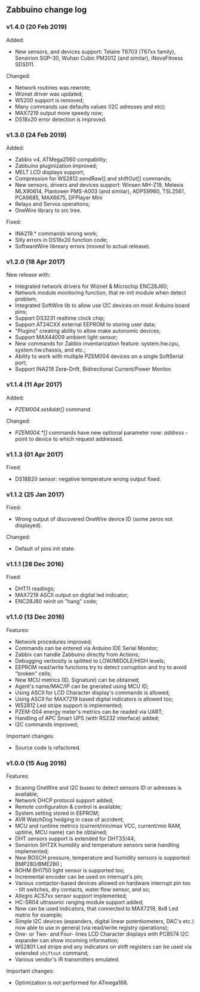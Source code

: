 ## Zabbuino change log 

### v1.4.0 (20 Feb 2019)

Added:
- New sensors, and devices support: Telaire T6703 (T67xx family), Sensirion SGP-30, Wuhan Cubic PM2012 (and similar), iNovaFitness SDS011.

Changed: 
- Network routines was rewrote;
- Wiznet driver was updated;
- W5200 support is removed;
- Many commands use defaults values (I2C adresses and etc);
- MAX7219 output more speedy now;
- DS18x20 error detection is improved.

### v1.3.0 (24 Feb 2019)

Added:
- Zabbix v4, ATMega2560 compability;
- Zabbuino pluginization improved;
- MELT LCD displays support;
- Compression for WS2812.sendRaw[] and shiftOut[] commands;
- New sensors, drivers and devices support: Winsen MH-Z19, Melexis MLX90614, Plantower PMS-A003 (and similar), ADPS9960, TSL2561, PCA9685, MAX6675, DFPlayer Mini
- Relays and Servos operations;
- OneWire library to src tree.

Fixed: 
- INA219.* commands wrong work;
- Silly errors in DS18x20 function code;
- SoftwareWire libreary errors (moved to actual release).

### v1.2.0 (18 Apr 2017)

New release with:
- Integrated network drivers for Wiznet & Microchip ENC28J60;
- Network module monitoring function, that re-init module when detect problem;
- Integrated SoftWire lib to allow use I2C devices on most Arduino board pins;
- Support DS3231 realtime clock chip;
- Support AT24CXX external EEPROM to storing user data;
- "Plugins" creating ability to allow make autonomic devices;
- Support MAX44009 ambient light sensor;
- New commands for Zabbix inventarization feature: system.hw.cpu, system.hw.chassis, and etc.;
- Ability to work with multiple PZEM004 devices on a single SoftSerial port;
- Support INA219 Zerø-Drift, Bidirectional Current/Power Monitor.

### v1.1.4 (11 Apr 2017)
Added:
- _PZEM004.setAddr[]_ command.

Changed:
- _PZEM004.*[]_ commands have new optional parameter now: _address_ - point to device to which request addressed.

### v1.1.3 (01 Apr 2017)
Fixed:
- DS18B20 sensor: negative temperature wrong output fixed.

### v1.1.2 (25 Jan 2017)
Fixed:
- Wrong output of discovered OneWire device ID (some zeros not displayed).

Changed:
- Default of pins init state. 

### v1.1.1 (28 Dec 2016)
Fixed:
- DHT11 readings;
- MAX7219 ASCII output on digital led indicator;
- ENC28J60 reinit on "hang" code;


### v1.1.0 (13 Dec 2016)
Features:
- Network procedures improved;
- Commands can be entered via Arduino IDE Serial Monitor;
- Zabbix can handle Zabbuino directly from Actions;
- Debugging verbosity is splitted to LOW/MIDDLE/HIGH levels;
- EEPROM read/write functions try to detect corruption and try to avoid "broken" cells;
- New MCU metrics (ID, Signature) can be obtained;
- Agent's name/MAC/IP can be gnerated using MCU ID;
- Using ASCII for LCD Character display's commands is allowed;
- Using ASCII for MAX7219 based digital indicators is allowed too;
- WS2812 Led stripe support is implemented;
- PZEM-004 energy meter's metrics can be readed via UART;
- Handling of APC Smart UPS (with RS232 interface) added;
- I2C commands improved;

Important changes:
- Source code is refactored.


### v1.0.0 (15 Aug 2016)

Features:
- Scaning OneWire and I2C buses to detect sensors ID or adresses is available;
- Network DHCP protocol support added;
- Remote configuration & control is available;
- System setting stored in EEPROM;
- AVR WatchDog hedging in case of accident;
- MCU and runtime metrics (current/min/max VCC, current/min RAM, uptime, MCU name) can be obtained;
- DHT sensors support is extended for DHT33/44;
- Sensirion SHT2X humidity and temperature sensors serie handling implemented;
- New BOSCH pressure, temperature and humidity sensors is supported: BMP280/BME280 ;
- ROHM BH1750 light sensor is supported too;
- Incremental encoder can be used on interrupt's pin;
- Various contactor-based devices allowed on hardware interrupt pin too - tilt switches, dry contacts, water flow sensor, and so;
- Allegro ACS7xx sensor support implemented;
- HC-SR04 ultrasonic ranging module support added;
- Now can be used indicators, that connected to MAX7219, 8x8 Led matrix for example;
- Simple I2C devices (expanders, digital linear potentiometers, DAC's etc.) now able to use in general (via read/write registry operations);
- One- or Two- and Four- lines LCD Character displays with PC8574 I2C expander can show incoming information;
- WS2801 Led stripe and any indicators on shift registers can be used via extended `shiftout` command;
- Various vendor's IR transmitters emulated.

Important changes:
- Optimization is not performed for ATmega168.
